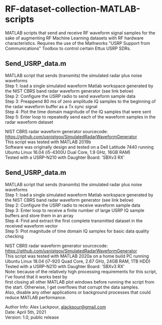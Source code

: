 # RF-dataset-collection-MATLAB-scripts  
MATLAB scripts that send and receive RF waveform signal samples for the sake of augmenting RF Machine Learning datasets with RF hardware characteristics.   Requires the use of the Mathworks "USRP Support from Communications" Toolbox to control certain Ettus USRP SDRs.  
  
## Send_USRP_data.m  
MATLAB script that sends (transmits) the simulated radar plus noise waveforms   
Step 1: load a single simulated waveform Matlab workspace generated by the NIST CBRS band radar waveform generator (see link below)  
Step 2: Configure the USRP radio to send waveform sample data  
Step 3: Preappend 80 ms of zero amplitude IQ samples to the beginning of the radar waveform buffer as a Tx sync signal  
Step 4: Plot the time domain magnitude of the IQ samples that were sent  
Step 5: Enter loop to repeatedly send each of the waveform samples in the radar waveform dataset  
  
NIST CBRS radar waveform generator sourcecode: https://github.com/usnistgov/SimulatedRadarWaveformGenerator  
This script was tested with MATLAB 2019b  
Software was originally design and tested on a Dell Latitude 7440 running Ubuntu Linux 16.04 (i5-4300U Dual Core, 1.9 GHz, 16GB RAM)  
Tested with a USRP-N210 with Daughter Board: 'SBXv3 RX'  
  
## Send_USRP_data.m  
MATLAB script that sends (transmits) the simulated radar plus noise waveforms  
Step 1: load a single simulated waveform Matlab workspace generated by the NIST CBRS band radar waveform generator (see link below)  
Step 2: Configure the USRP radio to receive waveform sample data   
Step 3: Enter loop to receive a finite number of large USRP IQ sample buffers and store them in an array  
Step 4: Find and extract the first complete transmitted dataset in the received waveform vector  
Step 5: Plot magnitude of time domain IQ samples for basic data quality checking 
  
NIST CBRS radar waveform generator sourcecode: https://github.com/usnistgov/SimulatedRadarWaveformGenerator  
This script was tested with MATLAB 2020a on a home build PC running Ubuntu Linux 18.04 (i7-920 Quad Core, 2.67 GHz, 24GB RAM, 1TB HDD)  
Tested with a USRP-N210 with Daughter Board: 'SBXv3 RX'  
Note: because of the relatively high processing requirements for this script, I've found that it works best by   
first closing all other MATLAB plot windows before running the script from the start. Otherwise, I get overflows that corrupt the data samples.  
Also, disable any other applications or background processes that could reduce MATLAB performance.  
  
Author Info: Alex Lackpour, alackpour@gmail.com  
Date: April 5th, 2021  
Version: 1.0, public release  
